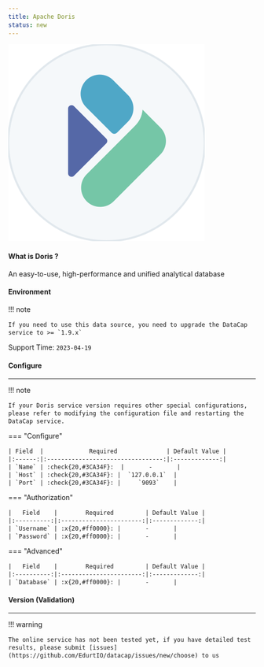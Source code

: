 ```yaml
---
title: Apache Doris
status: new
---
```


<img src="/assets/plugin/doris.svg" class="connector-content-logo" />

#### What is Doris ?

An easy-to-use, high-performance and unified analytical database

#### Environment

!!! note

    If you need to use this data source, you need to upgrade the DataCap service to >= `1.9.x`

Support Time: `2023-04-19`

#### Configure

---

!!! note

    If your Doris service version requires other special configurations, please refer to modifying the configuration file and restarting the DataCap service.

=== "Configure"

    | Field  |             Required              | Default Value |
    |:------:|:---------------------------------:|:-------------:|
    | `Name` | :check{20,#3CA34F}:  |       -       |
    | `Host` | :check{20,#3CA34F}: |  `127.0.0.1`  |
    | `Port` | :check{20,#3CA34F}: |     `9093`    |

=== "Authorization"

    |   Field    |        Required         | Default Value |
    |:----------:|:-----------------------:|:-------------:|
    | `Username` | :x{20,#ff0000}: |       -       |
    | `Password` | :x{20,#ff0000}: |       -       |

=== "Advanced"

    |   Field    |        Required         | Default Value |
    |:----------:|:-----------------------:|:-------------:|
    | `Database` | :x{20,#ff0000}: |       -       |

#### Version (Validation)

---

!!! warning

    The online service has not been tested yet, if you have detailed test results, please submit [issues](https://github.com/EdurtIO/datacap/issues/new/choose) to us
